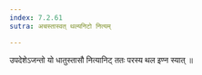 ```yaml
---
index: 7.2.61
sutra: अचस्तास्वत् थल्यनिटो नित्यम्

---
```

 उपदेशेऽजन्तो यो धातुस्तासौ नित्यानिट् ततः परस्य थल इण्न स्यात् ॥